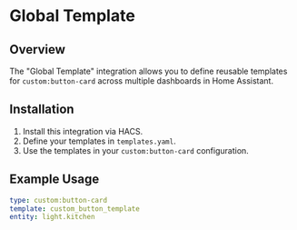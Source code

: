 # Global Template

## Overview
The "Global Template" integration allows you to define reusable templates for `custom:button-card` across multiple dashboards in Home Assistant.

## Installation
1. Install this integration via HACS.
2. Define your templates in `templates.yaml`.
3. Use the templates in your `custom:button-card` configuration.

## Example Usage

```yaml
type: custom:button-card
template: custom_button_template
entity: light.kitchen
